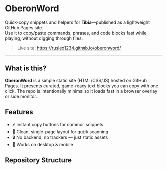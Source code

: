 # OberonWord

Quick-copy snippets and helpers for **Tibia**—published as a lightweight GitHub Pages site.  
Use it to copy/paste commands, phrases, and code blocks fast while playing, without digging through files.

> Live site: https://ruslex1234.github.io/oberonword/

---

## What is this?

**OberonWord** is a simple static site (HTML/CSS/JS) hosted on GitHub Pages. It presents curated, game-ready text blocks you can copy with one click. The repo is intentionally minimal so it loads fast in a browser overlay or side monitor.

## Features

- ⚡ Instant copy buttons for common snippets  
- 🧭 Clean, single-page layout for quick scanning  
- 🔒 No backend, no trackers — just static assets  
- 📱 Works on desktop & mobile

## Repository Structure

